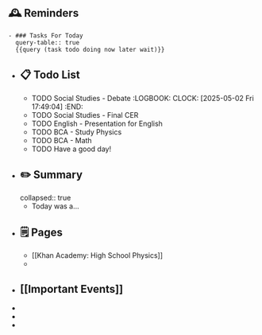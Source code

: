 ## 🕰️ Reminders
	- ### Tasks For Today
	  query-table:: true
	  {{query (task todo doing now later wait)}}
- ## 📋 Todo List
	- TODO Social Studies - Debate
	  :LOGBOOK:
	  CLOCK: [2025-05-02 Fri 17:49:04]
	  :END:
	- TODO Social Studies - Final CER
	- TODO English - Presentation for English
	- TODO BCA - Study Physics
	- TODO BCA - Math
	- TODO Have a good day!
- ##  ✏️ Summary
  collapsed:: true
	- Today was a...
- ## 🗒️ Pages
	- [[Khan Academy: High School Physics]]
	-
- ## [[Important Events]]
-
-
-